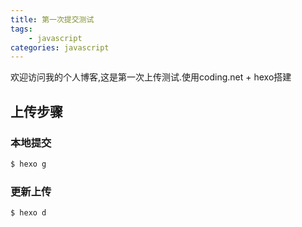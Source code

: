 ```yaml
---
title: 第一次提交测试
tags: 
    - javascript
categories: javascript
---
```

欢迎访问我的个人博客,这是第一次上传测试.使用coding.net + hexo搭建

## 上传步骤

### 本地提交

<!-- more -->

``` bash
$ hexo g
```

### 更新上传

```bash
$ hexo d
```


